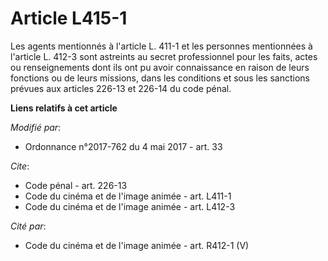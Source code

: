 # Article L415-1

Les agents mentionnés à l'article L. 411-1 et les personnes mentionnées à l'article L. 412-3 sont astreints au secret
professionnel pour les faits, actes ou renseignements dont ils ont pu avoir connaissance en raison de leurs fonctions ou de
leurs missions, dans les conditions et sous les sanctions prévues aux articles 226-13 et 226-14 du code pénal.

**Liens relatifs à cet article**

_Modifié par_:

  - Ordonnance n°2017-762 du 4 mai 2017 - art. 33

_Cite_:

  - Code pénal - art. 226-13
  - Code du cinéma et de l'image animée - art. L411-1
  - Code du cinéma et de l'image animée - art. L412-3

_Cité par_:

  - Code du cinéma et de l'image animée - art. R412-1 (V)
